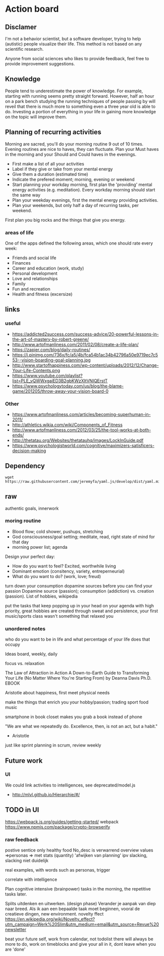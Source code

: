 # Action board

## Disclamer
I'm not a behavior scientist,
but a software developer,
trying to help (autistic) people visualize their life.
This method is not based on any scientific research.

Anyone from social sciences who likes to provide feedback,
feel free to provide improvement suggestions.

## Knowledge
People tend to underestimate the power of knowledge.
For example, starting with running seems pretty straight forward.
However, half an hour on a park bench studying the running techniques
of people passing by will reveil that there is much more to something
even a three year old is able to do.
Investing a portion of everything in your life in gaining more knowledge
on the topic will improve them.

## Planning of recurring activities
Morning are sacred, you'll do your morning routine 9 out of 10 times.
Evening routines are nice to haves,
they can fluctuate.
Plan your Must haves in the morning and your Should and Could haves in the evenings.

+ First make a list of all your activities
+ Label if they give or take from your mental energy
+ Give them a duration (estimated time)
+ Indicate the prefered moment; morning, evening or weekend
+ Start planning your workday morning, first plan the 'providing' mental energy activities (e.g. meditation). Every workday morning should start the same way
+ Plan your weekday evenings, first the mental energy providing activities.
+ Plan your weekends, but only half a day of recurring tasks, per weekend.

First plan you big rocks and the things that give you energy.


### areas of life
One of the apps defined the following areas,
which one should rate every week:
+ Friends and social life
+ Finances
+ Career and education (work, study)
+ Personal development
+ Love and relationships
+ Family
+ Fun and recreation
+ Health and fitness (excersize)

## links

### useful
+ https://addicted2success.com/success-advice/20-powerful-lessons-in-the-art-of-mastery-by-robert-greene/
+ http://www.artofmanliness.com/2011/02/08/create-a-life-plan/
+ https://zapier.com/blog/daily-routines/
+ https://i.pinimg.com/736x/fc/a5/4b/fca54b1ac34b42796a50e9719ec7c553--vision-boarding-goal-planning.jpg
+ http://www.startofhappiness.com/wp-content/uploads/2012/12/Change-Your-Life-Contents.png
+ https://www.youtube.com/playlist?list=PLE_vQWWxgaiED3B2gbKWzXItVNIQErstT
+ https://www.psychologytoday.com/us/blog/the-blame-game/201205/throw-away-your-vision-board-0

### Other
+ https://www.artofmanliness.com/articles/becoming-superhuman-in-2011/
+ http://athletics.wikia.com/wiki/Components_of_Fitness
+ http://www.artofmanliness.com/2012/03/25/the-tool-works-at-both-ends/
+ http://thetatau.org/Websites/thetatauhq/images/LockInGuide.pdf
+ https://www.psychologistworld.com/cognitive/maximizers-satisficers-decision-making

## Dependency
```
wget https://raw.githubusercontent.com/jeremyfa/yaml.js/develop/dist/yaml.min.js
```


## raw

authentic goals, innerwork

### moring routine
+ Blood flow; cold shower, pushups, stretching
+ God consciousness/goal setting; meditate, read, right state of mind for that day
+ morning power list; agenda


Design your perfect day:
+ How do you want to feel? Excited, worthwhile living
+ Dominant emotion (consitency, variety, entreperneurial)
+ What do you want to do? (work, love; freud)


turn down your consumption dopamine sources before you can find your passion
Dopamine source (passion); consumption (addiction) vs. creation (passion). List of hobbies, wikipedia


put the tasks that keep popping up in your head on your agenda with high priority,
great hobbies are created through sweat and persistence,
your first music/sports class wasn't something that relaxed you

### unordered notes

who do you want to be in life and what percentage of your life does that occupy


Ideas board, weekly, daily

focus vs. relaxation

The Law of Attraction in Action
A Down-to-Earth Guide to Transforming Your Life (No Matter Where You're Starting From)
by Deanna Davis Ph.D.
EBOOK


Aristotle about happiness, first meet physical needs

make the things that enrich you your hobby/passion;
trading
sport
food
music

smartphone in book closet makes you grab a book instead of phone


"We are what we repeatedly do. Excellence, then, is not an act, but a habit."
- Aristotle


just like sprint planning in scrum,
review weekly



## Future work

### UI
We could link activities to intelligences,
see deprecated/model.js

+ http://mlvl.github.io/Hierarchie/#/


## TODO in UI

https://webpack.js.org/guides/getting-started/
webpack
  https://www.npmjs.com/package/crypto-browserify

### raw feedback

postive sentice only healthy food
No_desc is verwarrend
overview values =>personas => met stats (quantity)
'afwijken van planning' ipv slacking, slacking niet duidelijk

real examples, with words such as personas, trigger

correlate with intelligence


Plan cognitive intensive (brainpower) tasks in the morning,
the repetitive tasks later.


Splits uitdenken en uitwerken. (design phase)
Verander je aanpak van diep naar breed. Als ik aan een bepaalde taak moet beginnen, vooral de creatieve dingen,
new environment. novelty ffect https://en.wikipedia.org/wiki/Novelty_effect?utm_campaign=Werk%20Slim&utm_medium=email&utm_source=Revue%20newsletter

beat your future self,
work from calendar, not todolist
there will always be more to do, work on timeblocks and give your all in it, dont leave when you are 'done'
